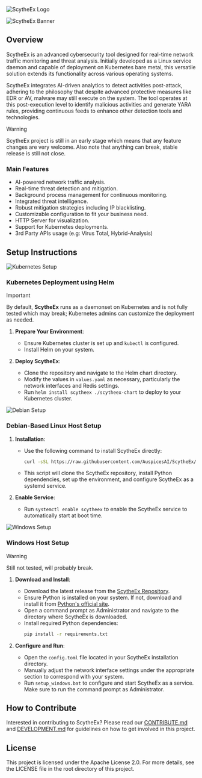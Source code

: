 ![ScytheEx Logo](https://github.com/AuspicesAI/ScytheEx/assets/75253629/edfcdbb7-cdec-49b6-aacb-314bcc9faeda)

![ScytheEx Banner](https://github.com/AuspicesAI/ScytheEx/assets/75253629/226966e1-0d2e-400c-a94b-e6cdac9e4e3e)

## Overview

ScytheEx is an advanced cybersecurity tool designed for real-time network traffic monitoring and threat analysis. Initially developed as a Linux service daemon and capable of deployment on Kubernetes bare metal, this versatile solution extends its functionality across various operating systems.

ScytheEx integrates AI-driven analytics to detect activities post-attack, adhering to the philosophy that despite advanced protective measures like EDR or AV, malware may still execute on the system. The tool operates at this post-execution level to identify malicious activities and generate YARA rules, providing continuous feeds to enhance other detection tools and technologies.

> [!Warning]
> ScytheEx project is still in an early stage which means that any feature changes are very welcome. Also note that anything can break, stable release is still not close.

### Main Features

- AI-powered network traffic analysis.
- Real-time threat detection and mitigation.
- Background process management for continuous monitoring.
- Integrated threat intelligence.
- Robust mitigation strategies including IP blacklisting.
- Customizable configuration to fit your business need.
- HTTP Server for visualization.
- Support for Kubernetes deployments.
- 3rd Party APIs usage (e.g: Virus Total, Hybrid-Analysis)

## Setup Instructions

![Kubernetes Setup](https://github.com/AuspicesAI/ScytheEx/assets/75253629/11bdfe89-175d-4e1c-87df-2ec29fe5a32e)

### Kubernetes Deployment using Helm

> [!Important]
> By default, **ScytheEx** runs as a daemonset on Kubernetes and is not fully tested which may break; Kubernetes admins can customize the deployment as needed.

1. **Prepare Your Environment**:

   - Ensure Kubernetes cluster is set up and `kubectl` is configured.
   - Install Helm on your system.

2. **Deploy ScytheEx**:
   - Clone the repository and navigate to the Helm chart directory.
   - Modify the values in `values.yaml` as necessary, particularly the network interfaces and Redis settings.
   - Run `helm install scytheex ./scytheex-chart` to deploy to your Kubernetes cluster.

![Debian Setup](https://github.com/AuspicesAI/ScytheEx/assets/75253629/cddd869a-1080-45d9-8668-dc05b0d41ea6)

### Debian-Based Linux Host Setup

1. **Installation**:

   - Use the following command to install ScytheEx directly:
     ```bash
     curl -sSL https://raw.githubusercontent.com/AuspicesAI/ScytheEx/main/setup/debian_linux.sh | sudo bash
     ```
   - This script will clone the ScytheEx repository, install Python dependencies, set up the environment, and configure ScytheEx as a systemd service.

2. **Enable Service**:
   - Run `systemctl enable scytheex` to enable the ScytheEx service to automatically start at boot time.

![Windows Setup](https://github.com/AuspicesAI/ScytheEx/assets/75253629/e8cc8fba-903a-4f18-886b-4dab1ab8eeb7)

### Windows Host Setup

> [!Warning]
> Still not tested, will probably break.

1. **Download and Install**:

   - Download the latest release from the [ScytheEx Repository](https://github.com/AuspicesAI/ScytheEx/releases).
   - Ensure Python is installed on your system. If not, download and install it from [Python's official site](https://www.python.org/downloads/).
   - Open a command prompt as Administrator and navigate to the directory where ScytheEx is downloaded.
   - Install required Python dependencies:
     ```bash
     pip install -r requirements.txt
     ```

2. **Configure and Run**:
   - Open the `config.toml` file located in your ScytheEx installation directory.
   - Manually adjust the network interface settings under the appropriate section to correspond with your system.
   - Run `setup_windows.bat` to configure and start ScytheEx as a service. Make sure to run the command prompt as Administrator.

## How to Contribute

Interested in contributing to ScytheEx? Please read our [CONTRIBUTE.md](https://github.com/AuspicesAI/ScytheEx/CONTRIBUTE.md) and [DEVELOPMENT.md](https://github.com/AuspicesAI/ScytheEx/DEVELOPMENT.md) for guidelines on how to get involved in this project.

## License

This project is licensed under the Apache License 2.0. For more details, see the LICENSE file in the root directory of this project.
